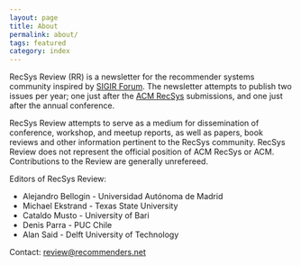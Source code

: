 ```yaml
---
layout: page
title: About
permalink: about/
tags: featured
category: index
---
```


RecSys Review (RR) is a newsletter for the recommender systems community inspired by [SIGIR Forum](http://sigir.org/forum/). The newsletter attempts to publish two issues per year; one just after the [ACM RecSys](http://recsys.acm.org) submissions, and one just after the annual conference. 

RecSys Review attempts to serve as a medium for dissemination of conference, workshop, and meetup reports, as well as papers, book reviews and other information pertinent to the RecSys community. RecSys Review does not represent the official position of ACM RecSys or ACM. Contributions to the Review are generally unrefereed.


Editors of RecSys Review:

* Alejandro Bellogin - Universidad Autónoma de Madrid
* Michael Ekstrand - Texas State University
* Cataldo Musto - University of Bari
* Denis Parra - PUC Chile
* Alan Said - Delft University of Technology

Contact:
review@recommenders.net
